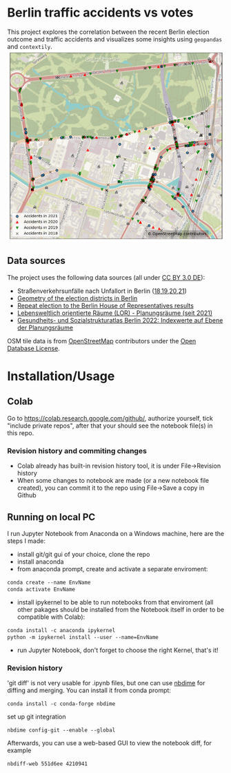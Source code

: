 # Berlin traffic accidents vs votes
This project explores the correlation between the recent Berlin election outcome and traffic accidents and visualizes some insights using `geopandas` and `contextily`.
![Example Image](img/accidents_high.png)

## Data sources
The project uses the following data sources (all under [CC BY 3.0 DE](https://creativecommons.org/licenses/by/3.0/de/)):
- Straßenverkehrsunfälle nach Unfallort in Berlin ([18](https://daten.berlin.de/datensaetze/strassenverkehrsunf%C3%A4lle-nach-unfallort-berlin-2018),[19](https://daten.berlin.de/datensaetze/strassenverkehrsunf%C3%A4lle-nach-unfallort-berlin-2018),[20](https://daten.berlin.de/datensaetze/strassenverkehrsunf%C3%A4lle-nach-unfallort-berlin-2020),[21](https://daten.berlin.de/datensaetze/stra%C3%9Fenverkehrsunf%C3%A4lle-nach-unfallort-berlin-2021)) 
- [Geometry of the election districts in Berlin](https://daten.berlin.de/datensaetze/geometrien-der-wahlbezirke-f%C3%BCr-die-wahlen-zum-deutschen-bundestag-berlin-und-zum) 
- [Repeat election to the Berlin House of Representatives results](https://download.statistik-berlin-brandenburg.de/c6fffa8361dd1404/007e994c0407/DL_BE_AGHBVV2023.xlsx)
- [Lebensweltlich orientierte Räume (LOR) - Planungsräume (seit 2021)](https://daten.odis-berlin.de/de/dataset/lor_planungsgraeume_2021/)
- [Gesundheits- und Sozialstrukturatlas Berlin 2022: Indexwerte auf Ebene der Planungsräume](https://daten.berlin.de/datensaetze/gesundheits-und-sozialstrukturatlas-berlin-2022-indexwerte-auf-ebene-der-planungsr%C3%A4ume)

OSM tile data is from [OpenStreetMap](https://www.openstreetmap.org/copyright) contributors under the [Open Database License](https://opendatacommons.org/licenses/odbl/).

# Installation/Usage
## Colab
Go to https://colab.research.google.com/github/, authorize yourself, tick "include private repos", after that your should see the notebook file(s) in this repo.

### Revision history and commiting changes
- Colab already has built-in revision history tool, it is under File->Revision history
- When some changes to notebook are made (or a new notebook file created), you can commit it to the repo using File->Save a copy in Github

## Running on local PC
I run Jupyter Notebook from Anaconda on a Windows machine, here are the steps I made:
- install git/git gui of your choice, clone the repo
- install anaconda
- from anaconda prompt, create and activate a separate enviroment:
```
conda create --name EnvName
conda activate EnvName
```
- install ipykernel to be able to run notebooks from that enviroment (all other pakages should be installed from the Notebook itself in order to be compatible with Colab):
```
conda install -c anaconda ipykernel
python -m ipykernel install --user --name=EnvName
```
- run Jupyter Notebook, don't forget to choose the right Kernel, that's it!

### Revision history
'git diff' is not very usable for .ipynb files, but one can use [nbdime](https://nbdime.readthedocs.io/en/latest/) for diffing and merging. You can install it from conda prompt:
```
conda install -c conda-forge nbdime
```
set up git integration
```
nbdime config-git --enable --global
```
Afterwards, you can use a web-based GUI to view the notebook diff, for example
```
nbdiff-web 551d6ee 4210941
```
